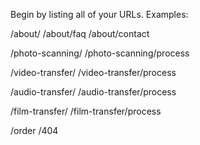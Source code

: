 
Begin by listing all of your URLs. Examples:

/about/
/about/faq
/about/contact

/photo-scanning/
/photo-scanning/process

/video-transfer/
/video-transfer/process

/audio-transfer/
/audio-transfer/process

/film-transfer/
/film-transfer/process

/order
/404